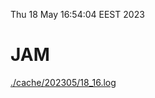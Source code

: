 Thu 18 May 16:54:04 EEST 2023
# JAM
<a href='./cache/202305/18_16.log'>./cache/202305/18_16.log</a>
